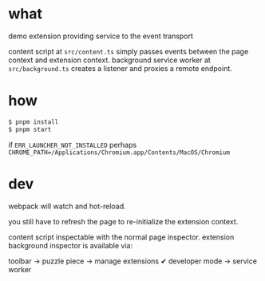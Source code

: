 # what

demo extension providing service to the event transport

content script at `src/content.ts` simply passes events between the page context and extension context.  background service worker at `src/background.ts` creates a listener and proxies a remote endpoint.

# how

```sh
$ pnpm install
$ pnpm start
```

if `ERR_LAUNCHER_NOT_INSTALLED` perhaps `CHROME_PATH=/Applications/Chromium.app/Contents/MacOS/Chromium`

# dev

webpack will watch and hot-reload.

you still have to refresh the page to re-initialize the extension context.

content script inspectable with the normal page inspector. extension background inspector is available via:

toolbar → puzzle piece → manage extensions ✔︎ developer mode → service worker
